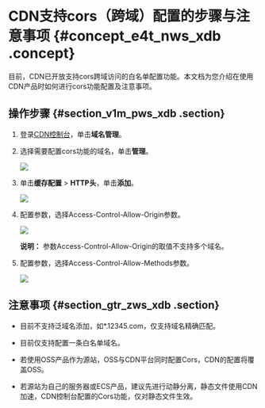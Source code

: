 # CDN支持cors（跨域）配置的步骤与注意事项 {#concept_e4t_nws_xdb .concept}

目前，CDN已开放支持cors跨域访问的白名单配置功能。本文档为您介绍在使用CDN产品时如何进行cors功能配置及注意事项。

## 操作步骤 {#section_v1m_pws_xdb .section}

1.  登录[CDN控制台](https://cdn.console.aliyun.com)，单击**域名管理**。
2.  选择需要配置cors功能的域名，单击**管理**。

    ![](http://static-aliyun-doc.oss-cn-hangzhou.aliyuncs.com/assets/img/5316/15526199133837_zh-CN.png)

3.  单击**缓存配置** \> **HTTP头**，单击**添加**。

    ![](http://static-aliyun-doc.oss-cn-hangzhou.aliyuncs.com/assets/img/5316/15526199133838_zh-CN.png)

4.  配置参数，选择Access-Control-Allow-Origin参数。

    ![](http://static-aliyun-doc.oss-cn-hangzhou.aliyuncs.com/assets/img/5316/15526199133839_zh-CN.png)

    **说明：** 参数Access-Control-Allow-Origin的取值不支持多个域名。

5.  配置参数，选择Access-Control-Allow-Methods参数。

    ![](http://static-aliyun-doc.oss-cn-hangzhou.aliyuncs.com/assets/img/5316/15526199133840_zh-CN.png)


## 注意事项 {#section_gtr_zws_xdb .section}

-   目前不支持泛域名添加，如\*.12345.com，仅支持域名精确匹配。

-   目前仅支持配置一条白名单域名。

-   若使用OSS产品作为源站，OSS与CDN平台同时配置Cors，CDN的配置将覆盖OSS。

-   若源站为自己的服务器或ECS产品，建议先进行动静分离，静态文件使用CDN加速，CDN控制台配置的Cors功能，仅对静态文件生效。


